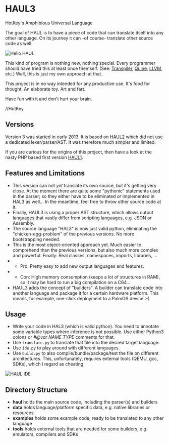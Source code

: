 # HAUL3
HotKey's Amphibious Universal Language

The goal of HAUL is to have a piece of code that can translate itself into any other language. On its journey it can -of course- translate other source code as well.

![Hello HAUL](https://raw.githubusercontent.com/hotkeymuc/haul3/master/media/build_hello.gif "Hello HAUL")

This kind of program is nothing new, nothing special. Every programmer should have tried this at least once themself. (See: [Transpiler](https://en.wikipedia.org/wiki/Source-to-source_compiler), [Quine](https://en.wikipedia.org/wiki/Quine_(computing)), [LLVM](https://llvm.org/), etc.) Well, this is just my own approach at that.

This project is in no way intended for any productive use. It's food for thought. An elaborate toy. Art and fart.

Have fun with it and don't hurt your brain.

//HotKey


## Versions
Version 3 was started in early 2013. It is based on [HAUL2](https://github.com/hotkeymuc/haul2) which did not use a dedicated lexer/parser/AST. It was therefore much simpler and limited.

If you are curious for the origins of this project, then have a look at the nasty PHP based first version [HAUL1](https://github.com/hotkeymuc/haul1).

## Features and Limitations
* This version can not *yet* translate its own source, but it's getting very close. At the moment there are quite some "pythonic" statements used in the parser; so they either have to be eliminated *or* implemented in HAL3 as well... In the meantime, feel free to throw other source code at it.
* Finally, HAUL3 is using a proper AST structure, which allows output languages that vastly differ from scripting languages, e.g. JSON or Assembly.
* The source language "HAL3" is now just valid python, eliminating the "chicken-egg-problem" of the previous versions. No more bootstrapping needed.
* This is the most object-oriented approach yet. Much easier to comprehend than the previous versions, but also much more complex and powerful. Finally: Real classes, namespaces, imports, libraries, ...
* + Pro: Pretty easy to add new output languages and features.
* - Con: High memory consumption (keeps a lot of structures in RAM), so it may be hard to run a big compilation on a C64...
* HAUL3 adds the concept of "builders". A builder can translate code into another language and package it for a certain hardware platform. This means, for example, one-click deployment to a PalmOS device :-)

## Usage
* Write your code in HAL3 (which is valid python). You need to annotate some variable types where inference is not possible. Use either Python3 colons or *#@var NAME TYPE* comments for that.
* Use `translate.py` to translate that file into the desired target language.
* Use `ide.py` to play around with different languages.
* Use `build.py` to also compile/bundle/package/test the file on different architectures. This, unfortunately, requires external tools (QEMU, gcc, SDKs), which I regard as cheating.

![HAUL IDE](https://raw.githubusercontent.com/hotkeymuc/haul3/master/media/ide_screenshot000.png "HAUL IDE")

## Directory Structure
* **haul** holds the main source code, including the parser(s) and builders
* **data** holds language/platform specific data, e.g. native libraries or resources
* **examples** holds some example code, ready to be translated to any other language
* **tools** holds external tools that are needed for some builders, e.g. emulators, compilers and SDKs
